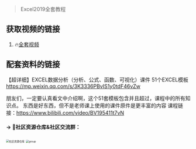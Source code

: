 >  Excel2019全套教程



## 获取视频的链接

1. 🔥[全套视频](https://www.bilibili.com/video/BV195411t7vN)



## 配套资料的链接

【超详细】EXCEL数据分析（分析、公式、函数、可视化）课件
51个EXCEL模板
https://mp.weixin.qq.com/s/3K3336PBvIS1y0tdF46vZw

朋友们，一定要认真看文中介绍啊，这个51套模板包含并且超过，课程中的所有知识点。
东西是好东西，但不是老师课上使用的课件原件是更丰富的内容
课程链接：https://www.bilibili.com/video/BV195411t7vN





#### → 🚀社区资源仓库&社区交流群：

<img src="https://img-blog.csdnimg.cn/202012301808527.jpg?x-oss-process=image/watermark,type_ZmFuZ3poZW5naGVpdGk,shadow_10,text_aHR0cHM6Ly9ibG9nLmNzZG4ubmV0L3dlaXhpbl80MjMyMTUxNw==,size_16,color_FFFFFF,t_70#pic_center" alt="社区资源仓库" style="zoom: 50%;" />
<img src="https://img-blog.csdnimg.cn/20201230181619243.jpg?x-oss-process=image/watermark,type_ZmFuZ3poZW5naGVpdGk,shadow_10,text_aHR0cHM6Ly9ibG9nLmNzZG4ubmV0L3dlaXhpbl80MjMyMTUxNw==,size_16,color_FFFFFF,t_70#pic_center" alt="group" style="zoom: 50%;" />
